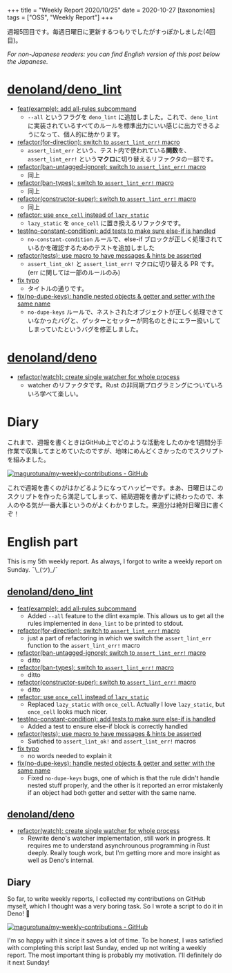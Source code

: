 +++
title = "Weekly Report 2020/10/25"
date = 2020-10-27
[taxonomies]
tags = ["OSS", "Weekly Report"]
+++

週報5回目です。毎週日曜日に更新するつもりでしたがすっぽかしました(4回目)。

*For non-Japanese readers: you can find English version of this post below the Japanese.*

<!-- more -->

# [denoland/deno_lint](https://github.com/denoland/deno_lint)

- [feat(example): add all-rules subcommand](https://github.com/denoland/deno_lint/pull/444)
  - `--all` というフラグを `deno_lint` に追加しました。これで、`deno_lint` に実装されているすべてのルールを標準出力にいい感じに出力できるようになって、個人的に助かります。
- [refactor(for-direction): switch to `assert_lint_err!` macro](https://github.com/denoland/deno_lint/pull/437)
  - `assert_lint_err` という、テスト内で使われている**関数**を、`assert_lint_err!` という**マクロ**に切り替えるリファクタの一部です。
- [refactor(ban-untagged-ignore): switch to `assert_lint_err!` macro](https://github.com/denoland/deno_lint/pull/436)
  - 同上
- [refactor(ban-types): switch to `assert_lint_err!` macro](https://github.com/denoland/deno_lint/pull/435)
  - 同上
- [refactor(constructor-super): switch to `assert_lint_err!` macro](https://github.com/denoland/deno_lint/pull/434)
  - 同上
- [refactor: use `once_cell` instead of `lazy_static`](https://github.com/denoland/deno_lint/pull/433)
  - `lazy_static` を `once_cell` に置き換えるリファクタです。
- [test(no-constant-condition): add tests to make sure else-if is handled](https://github.com/denoland/deno_lint/pull/418)
  - `no-constant-condition` ルールで、else-if ブロックが正しく処理されているかを確認するためのテストを追加しました
- [refactor(tests): use macro to have messages & hints be asserted](https://github.com/denoland/deno_lint/pull/410)
  - `assert_lint_ok!` と `assert_lint_err!` マクロに切り替える PR です。(err に関しては一部のルールのみ)
- [fix typo](https://github.com/denoland/deno_lint/pull/407)
  - タイトルの通りです。
- [fix(no-dupe-keys): handle nested objects & getter and setter with the same name](https://github.com/denoland/deno_lint/pull/406)
  - `no-dupe-keys` ルールで、ネストされたオブジェクトが正しく処理できていなかったバグと、ゲッターとセッターが同名のときにエラー扱いしてしまっていたというバグを修正しました。


# [denoland/deno](https://github.com/denoland/deno)

- [refactor(watch): create single watcher for whole process](https://github.com/denoland/deno/pull/8083)
  - watcher のリファクタです。Rust の非同期プログラミングについていろいろ学べて楽しい。

# Diary

これまで、週報を書くときはGitHub上でどのような活動をしたのかを1週間分手作業で収集してまとめていたのですが、地味にめんどくさかったのでスクリプトを組みました。

[![magurotuna/my-weekly-contributions - GitHub](https://gh-card.dev/repos/magurotuna/my-weekly-contributions.svg)](https://github.com/magurotuna/my-weekly-contributions)

これで週報を書くのがはかどるようになってハッピーです。まあ、日曜日はこのスクリプトを作ったら満足してしまって、結局週報を書かずに終わったので、本人のやる気が一番大事というのがよくわかりました。来週分は絶対日曜日に書くぞ！

# English part

This is my 5th weekly report. As always, I forgot to write a weekly report on Sunday. ¯\\\_(ツ)\_/¯

## [denoland/deno_lint](https://github.com/denoland/deno_lint)

- [feat(example): add all-rules subcommand](https://github.com/denoland/deno_lint/pull/444)
  - Added `--all` feature to the dlint example. This allows us to get all the rules implemented in `deno_lint` to be printed to stdout.
- [refactor(for-direction): switch to `assert_lint_err!` macro](https://github.com/denoland/deno_lint/pull/437)
  - just a part of refactoring in which we switch the `assert_lint_err` function to the `assert_lint_err!` macro
- [refactor(ban-untagged-ignore): switch to `assert_lint_err!` macro](https://github.com/denoland/deno_lint/pull/436)
  - ditto
- [refactor(ban-types): switch to `assert_lint_err!` macro](https://github.com/denoland/deno_lint/pull/435)
  - ditto
- [refactor(constructor-super): switch to `assert_lint_err!` macro](https://github.com/denoland/deno_lint/pull/434)
  - ditto
- [refactor: use `once_cell` instead of `lazy_static`](https://github.com/denoland/deno_lint/pull/433)
  - Replaced `lazy_static` with `once_cell`. Actually I love `lazy_static`, but `once_cell` looks much nicer.
- [test(no-constant-condition): add tests to make sure else-if is handled](https://github.com/denoland/deno_lint/pull/418)
  - Added a test to ensure else-if block is correctly handled
- [refactor(tests): use macro to have messages & hints be asserted](https://github.com/denoland/deno_lint/pull/410)
  - Swtiched to `assert_lint_ok!` and `assert_lint_err!` macros
- [fix typo](https://github.com/denoland/deno_lint/pull/407)
  - no words needed to explain it
- [fix(no-dupe-keys): handle nested objects & getter and setter with the same name](https://github.com/denoland/deno_lint/pull/406)
  - Fixed `no-dupe-keys` bugs, one of which is that the rule didn't handle nested stuff properly, and the other is it reported an error mistakenly if an object had both getter and setter with the same name.


## [denoland/deno](https://github.com/denoland/deno)

- [refactor(watch): create single watcher for whole process](https://github.com/denoland/deno/pull/8083)
  - Rewrite deno's watcher implementation, still work in progress. It requires me to understand asynchrounous programming in Rust deeply. Really tough work, but I'm getting more and more insight as well as Deno's internal. 

## Diary

So far, to write weekly reports, I collected my contributions on GitHub myself, which I thought was a very boring task. So I wrote a script to do it in Deno! 🦕

[![magurotuna/my-weekly-contributions - GitHub](https://gh-card.dev/repos/magurotuna/my-weekly-contributions.svg)](https://github.com/magurotuna/my-weekly-contributions)

I'm so happy with it since it saves a lot of time. To be honest, I was satisfied with completing this script last Sunday, ended up not writing a weekly report. The most important thing is probably my motivation. I'll definitely do it next Sunday!
